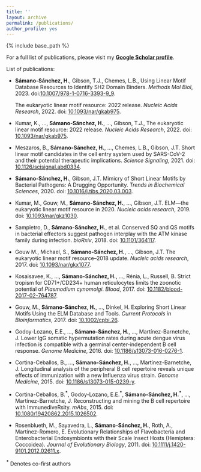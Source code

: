 ```yaml
---
title: ''
layout: archive
permalink: /publications/
author_profile: yes
---
```


{% include base_path %}

For a full list of publications, please visit my **[Google Scholar profile](https://scholar.google.de/citations?user=c5EwcVAAAAAJ)**.

List of publications:

* **Sámano-Sánchez, H.**, Gibson, T.J., Chemes, L.B., Using Linear Motif Database Resources to Identify SH2 Domain Binders. *Methods Mol Biol*, 2023. doi:[10.1007/978-1-0716-3393-9_9](https://doi.org/10.1007/978-1-0716-3393-9_9).
  
  The eukaryotic linear motif resource: 2022 release. *Nucleic Acids Research*, 2022. doi: [10.1093/nar/gkab975](https://doi.org/10.1093/nar/gkab975).

* Kumar, K., ..., **Sámano-Sánchez, H.**, ..., Gibson, T.J., The eukaryotic linear motif resource: 2022 release. *Nucleic Acids Research*, 2022. doi: [10.1093/nar/gkab975](https://doi.org/10.1093/nar/gkab975).

* Meszaros, B., **Sámano-Sánchez, H.**, ..., Chemes, L.B., Gibson, J.T. Short linear motif candidates in the cell entry system used by SARS-CoV-2 and their potential therapeutic implications. *Science Signaling*, 2021. doi: [10.1126/scisignal.abd0334](https://doi.org/10.1126/scisignal.abd0334).

* **Sámano-Sánchez, H.**, Gibson, J.T. Mimicry of Short Linear Motifs by Bacterial Pathogens: A Drugging Opportunity. *Trends in Biochemical Sciences*, 2020. doi: [10.1016/j.tibs.2020.03.003](https://doi.org/10.1016/j.tibs.2020.03.003).

* Kumar, M., Gouw, M., **Sámano-Sánchez, H.**, ..., Gibson, J.T. ELM—the eukaryotic linear motif resource in 2020. *Nucleic acids research*, 2019. doi: [10.1093/nar/gkz1030](https://doi.org/10.1093/nar/gkz1030).

* Sampietro, D., **Sámano-Sánchez, H.**, et al. Conserved SQ and QS motifs in bacterial effectors suggest pathogen interplay with the ATM kinase family during infection. *bioRxiv*, 2018. doi: [10.1101/364117](https://www.biorxiv.org/content/early/2018/07/09/364117.abstract).

* Gouw M., Michael, S., **Sámano-Sánchez, H.**, ..., Gibson, J.T. The eukaryotic linear motif resource–2018 update. *Nucleic acids research*, 2017. doi: [10.1093/nar/gkx1077](https://doi.org/10.1093/nar/gkx1077).

* Kosaisavee, K., ..., **Sámano-Sánchez, H.**, ..., Rénia, L., Russell, B. Strict tropism for CD71+/CD234+ human reticulocytes limits the zoonotic potential of *Plasmodium cynomolgi*. *Blood*, 2017. doi: [10.1182/blood-2017-02-764787](https://doi.org/10.1182/blood-2017-02-764787).

* Gouw, M., **Sámano-Sánchez, H.**, ..., Dinkel, H. Exploring Short Linear Motifs Using the ELM Database and Tools. *Current Protocols in Bioinformatics*, 2017. doi: [10.1002/cpbi.26](https://doi.org/10.1002/cpbi.26).

* Godoy-Lozano, E.E., ..., **Sámano-Sánchez, H.**, ..., Martínez-Barnetche, J. Lower IgG somatic hypermutation rates during acute dengue virus infection is compatible with a germinal center-independent B cell response. *Genome Medicine*, 2016. doi: [10.1186/s13073-016-0276-1](https://doi.org/10.1186/s13073-016-0276-1).

* Cortina-Ceballos, B., ..., **Sámano-Sánchez, H.**, ..., Martínez-Barnetche, J. Longitudinal analysis of the peripheral B cell repertoire reveals unique effects of immunization with a new Influenza virus strain. *Genome Medicine*, 2015. doi: [10.1186/s13073-015-0239-y](https://doi.org/10.1186/s13073-015-0239-y).

* Cortina-Ceballos, B.**<sup>\*</sup>**, Godoy-Lozano, E.E.**<sup>\*</sup>**, **Sámano-Sánchez, H.<sup>\*</sup>**, ..., Martínez-Barnetche, J. Reconstructing and mining the B cell repertoire with ImmunediveRsity. *mAbs*, 2015. doi: [10.1080/19420862.2015.1026502](https://doi.org/10.1080/19420862.2015.1026502).

* Rosenblueth, M., Sayavedra, L., **Sámano-Sánchez, H.**, Roth, A., Martínez-Romero, E. Evolutionary Relationships of Flavobacteria and Enterobacterial Endosymbionts with their Scale Insect Hosts (Hemiptera: Coccoidea). *Journal of Evolutionary Biology*, 2011. doi: [10.1111/j.1420-9101.2012.02611.x](https://doi.org/10.1111/j.1420-9101.2012.02611.x).

**<sup>\*</sup>** Denotes co-first authors
